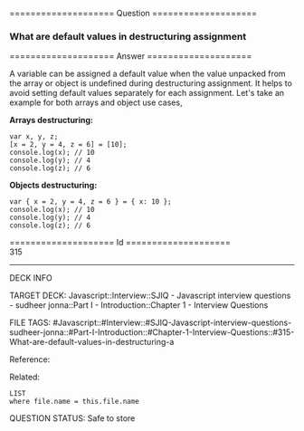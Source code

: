 ==================== Question ====================  

### What are default values in destructuring assignment  

==================== Answer ====================  

A variable can be assigned a default value when the value unpacked from the array or object is undefined during destructuring assignment. It helps to avoid setting default values separately for each assignment. Let's take an example for both arrays and object use cases,

**Arrays destructuring:**

<!-- codeblock-start -->
<pre><code class="hljs language-javascript"><span class="hljs-keyword">var</span> x, y, z;
[x = <span class="hljs-number">2</span>, y = <span class="hljs-number">4</span>, z = <span class="hljs-number">6</span>] = [<span class="hljs-number">10</span>];
<span class="hljs-variable language_">console</span>.<span class="hljs-title function_">log</span>(x); <span class="hljs-comment">// 10</span>
<span class="hljs-variable language_">console</span>.<span class="hljs-title function_">log</span>(y); <span class="hljs-comment">// 4</span>
<span class="hljs-variable language_">console</span>.<span class="hljs-title function_">log</span>(z); <span class="hljs-comment">// 6</span>
</code></pre>
<!-- codeblock-end -->

**Objects destructuring:**

<!-- codeblock-start -->
<pre><code class="hljs language-javascript"><span class="hljs-keyword">var</span> { x = <span class="hljs-number">2</span>, y = <span class="hljs-number">4</span>, z = <span class="hljs-number">6</span> } = { <span class="hljs-attr">x</span>: <span class="hljs-number">10</span> };
<span class="hljs-variable language_">console</span>.<span class="hljs-title function_">log</span>(x); <span class="hljs-comment">// 10</span>
<span class="hljs-variable language_">console</span>.<span class="hljs-title function_">log</span>(y); <span class="hljs-comment">// 4</span>
<span class="hljs-variable language_">console</span>.<span class="hljs-title function_">log</span>(z); <span class="hljs-comment">// 6</span>
</code></pre>
<!-- codeblock-end -->

==================== Id ====================  
315

---

DECK INFO

TARGET DECK: Javascript::Interview::SJIQ - Javascript interview questions - sudheer jonna::Part I - Introduction::Chapter 1 - Interview Questions

FILE TAGS: #Javascript::#Interview::#SJIQ-Javascript-interview-questions-sudheer-jonna::#Part-I-Introduction::#Chapter-1-Interview-Questions::#315-What-are-default-values-in-destructuring-a

Reference:

Related:

```dataview
LIST
where file.name = this.file.name
```

QUESTION STATUS: Safe to store
